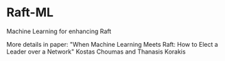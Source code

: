 # Raft-ML
Machine Learning for enhancing Raft

More details in paper:
"When Machine Learning Meets Raft: How to Elect a Leader over a Network"
Kostas Choumas and Thanasis Korakis

